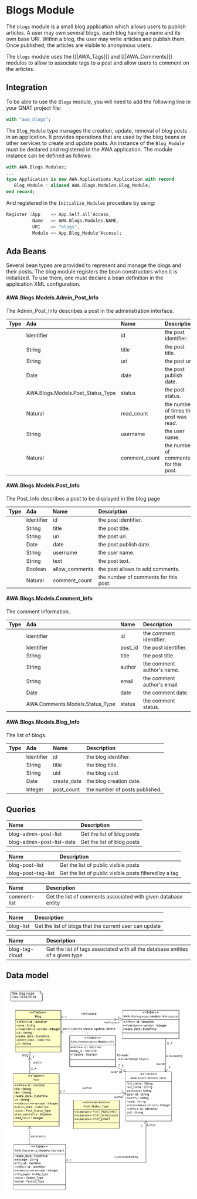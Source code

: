 # Blogs Module
The `blogs` module is a small blog application which allows users to publish articles.
A user may own several blogs, each blog having a name and its own base URI.  Within a blog,
the user may write articles and publish them.  Once published, the articles are visible to
anonymous users.

The `blogs` module uses the [[|AWA_Tags]]] and [[|AWA_Comments]]] modules to allow to associate
tags to a post and allow users to comment on the articles.

## Integration
To be able to use the `Blogs` module, you will need to add the following line in your
GNAT project file:

```Ada
with "awa_blogs";
```

The `Blog_Module` type manages the creation, update, removal of blog posts in an application.
It provides operations that are used by the blog beans or other services to create and update
posts.  An instance of the `Blog_Module` must be declared and registered in the
AWA application.  The module instance can be defined as follows:

```Ada
with AWA.Blogs.Modules;
...
type Application is new AWA.Applications.Application with record
   Blog_Module : aliased AWA.Blogs.Modules.Blog_Module;
end record;
```

And registered in the `Initialize_Modules` procedure by using:

```Ada
Register (App    => App.Self.all'Access,
          Name   => AWA.Blogs.Modules.NAME,
          URI    => "blogs",
          Module => App.Blog_Module'Access);
```


## Ada Beans
Several bean types are provided to represent and manage the blogs and their posts.
The blog module registers the bean constructors when it is initialized.
To use them, one must declare a bean definition in the application XML configuration.




#### AWA.Blogs.Models.Admin_Post_Info

The Admin_Post_Info describes a post in the administration interface.

| Type     | Ada      | Name       | Description                                             |
|:---------|:---------|:-----------|:--------------------------------------------------------|
||Identifier|id|the post identifier.|
||String|title|the post title.|
||String|uri|the post uri.|
||Date|date|the post publish date.|
||AWA.Blogs.Models.Post_Status_Type|status|the post status.|
||Natural|read_count|the number of times the post was read.|
||String|username|the user name.|
||Natural|comment_count|the number of comments for this post.|





#### AWA.Blogs.Models.Post_Info

The Post_Info describes a post to be displayed in the blog page

| Type     | Ada      | Name       | Description                                             |
|:---------|:---------|:-----------|:--------------------------------------------------------|
||Identifier|id|the post identifier.|
||String|title|the post title.|
||String|uri|the post uri.|
||Date|date|the post publish date.|
||String|username|the user name.|
||String|text|the post text.|
||Boolean|allow_comments|the post allows to add comments.|
||Natural|comment_count|the number of comments for this post.|





#### AWA.Blogs.Models.Comment_Info

The comment information.

| Type     | Ada      | Name       | Description                                             |
|:---------|:---------|:-----------|:--------------------------------------------------------|
||Identifier|id|the comment identifier.|
||Identifier|post_id|the post identifier.|
||String|title|the post title.|
||String|author|the comment author's name.|
||String|email|the comment author's email.|
||Date|date|the comment date.|
||AWA.Comments.Models.Status_Type|status|the comment status.|





#### AWA.Blogs.Models.Blog_Info

The list of blogs.

| Type     | Ada      | Name       | Description                                             |
|:---------|:---------|:-----------|:--------------------------------------------------------|
||Identifier|id|the blog identifier.|
||String|title|the blog title.|
||String|uid|the blog uuid.|
||Date|create_date|the blog creation date.|
||Integer|post_count|the number of posts published.|





## Queries
| Name              | Description                                                           |
|:------------------|:----------------------------------------------------------------------|
|blog-admin-post-list|Get the list of blog posts|
|blog-admin-post-list-date|Get the list of blog posts|


| Name              | Description                                                           |
|:------------------|:----------------------------------------------------------------------|
|blog-post-list|Get the list of public visible posts|
|blog-post-tag-list|Get the list of public visible posts filtered by a tag|


| Name              | Description                                                           |
|:------------------|:----------------------------------------------------------------------|
|comment-list|Get the list of comments associated with given database entity|


| Name              | Description                                                           |
|:------------------|:----------------------------------------------------------------------|
|blog-list|Get the list of blogs that the current user can update|


| Name              | Description                                                           |
|:------------------|:----------------------------------------------------------------------|
|blog-tag-cloud|Get the list of tags associated with all the database entities of a given type|



## Data model
![](images/awa_blogs_model.png)



